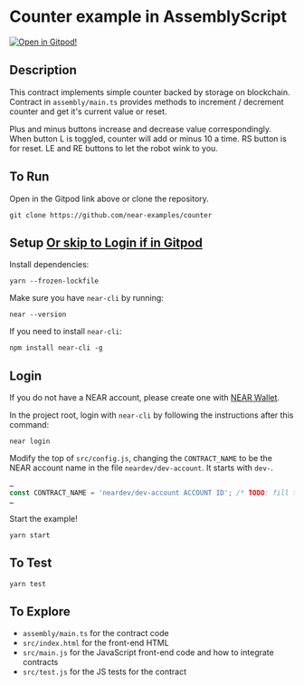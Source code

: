 Counter example in AssemblyScript
=================================

[![Open in Gitpod!](https://gitpod.io/button/open-in-gitpod.svg)](https://gitpod.io/#https://github.com/near-examples/counter)

<!-- MAGIC COMMENT: DO NOT DELETE! Everything above this line is hidden on NEAR Examples page -->

## Description

This contract implements simple counter backed by storage on blockchain.
Contract in `assembly/main.ts` provides methods to increment / decrement counter and get it's current value or reset.

Plus and minus buttons increase and decrease value correspondingly. When button L is toggled, counter will add or minus 10 a time. RS button is for reset. LE and RE buttons to let the robot wink to you.

## To Run
Open in the Gitpod link above or clone the repository.

```
git clone https://github.com/near-examples/counter
```


## Setup [Or skip to Login if in Gitpod](#login)
Install dependencies:

```
yarn --frozen-lockfile
```

Make sure you have `near-cli` by running:

```
near --version
```

If you need to install `near-cli`:

```
npm install near-cli -g
```

## Login
If you do not have a NEAR account, please create one with [NEAR Wallet](https://wallet.testnet.near.org).

In the project root, login with `near-cli` by following the instructions after this command:

```
near login
```

Modify the top of `src/config.js`, changing the `CONTRACT_NAME` to be the NEAR account name in the file `neardev/dev-account`. It starts with `dev-`.

```javascript
…
const CONTRACT_NAME = 'neardev/dev-account ACCOUNT ID'; /* TODO: fill this in! */
…
```

Start the example!

```
yarn start
```

## To Test

```
yarn test
```

## To Explore

- `assembly/main.ts` for the contract code
- `src/index.html` for the front-end HTML
- `src/main.js` for the JavaScript front-end code and how to integrate contracts
- `src/test.js` for the JS tests for the contract


